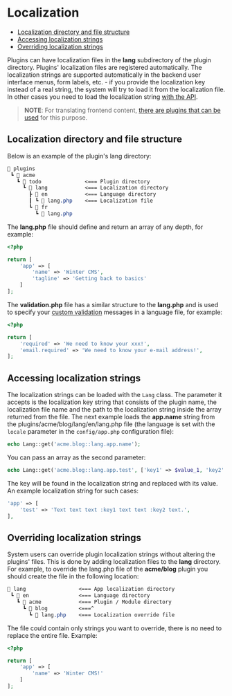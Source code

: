 # Localization

- [Localization directory and file structure](#file-structure)
- [Accessing localization strings](#accessing-strings)
- [Overriding localization strings](#overriding)

Plugins can have localization files in the **lang** subdirectory of the plugin directory. Plugins' localization files are registered automatically. The localization strings are supported automatically in the backend user interface menus, form labels, etc. - if you provide the localization key instead of a real string, the system will try to load it from the localization file. In other cases you need to load the localization string [with the API](#accessing-strings).

> **NOTE**: For translating frontend content, [there are plugins that can be used](https://github.com/wintercms/wn-translate-plugin) for this purpose.

<a name="file-structure"></a>
## Localization directory and file structure

Below is an example of the plugin's lang directory:

```css
📂 plugins
 ┗ 📂 acme
   ┗ 📂 todo              <=== Plugin directory
     ┗ 📂 lang            <=== Localization directory
       ┣ 📂 en            <=== Language directory
       ┃ ┗ 📜 lang.php    <=== Localization file
       ┗ 📂 fr
         ┗ 📜 lang.php
```

The **lang.php** file should define and return an array of any depth, for example:

```php
<?php

return [
    'app' => [
        'name' => 'Winter CMS',
        'tagline' => 'Getting back to basics'
    ]
];
```

The **validation.php** file has a similar structure to the **lang.php** and is used to specify your [custom validation](../services/validation#localization) messages in a language file, for example:

```php
<?php

return [
    'required' => 'We need to know your xxx!',
    'email.required' => 'We need to know your e-mail address!',
];
```

<a name="accessing-strings"></a>
## Accessing localization strings

The localization strings can be loaded with the `Lang` class. The parameter it accepts is the localization key string that consists of the plugin name, the localization file name and the path to the localization string inside the array returned from the file. The next example loads the **app.name** string from the plugins/acme/blog/lang/en/lang.php file (the language is set with the `locale` parameter in the `config/app.php` configuration file):

```php
echo Lang::get('acme.blog::lang.app.name');
```

You can pass an array as the second parameter:

```php
echo Lang::get('acme.blog::lang.app.test', ['key1' => $value_1, 'key2' => $value_2]);
```

The key will be found in the localization string and replaced with its value. An example localization string for such cases:

```php
'app' => [
    'test' => 'Text text text :key1 text text :key2 text.',
],
```

<a name="overriding"></a>
## Overriding localization strings

System users can override plugin localization strings without altering the plugins' files. This is done by adding localization files to the **lang** directory. For example, to override the lang.php file of the **acme/blog** plugin you should create the file in the following location:

```css
📂 lang                 <=== App localization directory
 ┗ 📂 en                <=== Language directory
   ┗ 📂 acme            <=== Plugin / Module directory
     ┗ 📂 blog          <===^
       ┗ 📜 lang.php    <=== Localization override file
```

The file could contain only strings you want to override, there is no need to replace the entire file. Example:

```php
<?php

return [
    'app' => [
        'name' => 'Winter CMS!'
    ]
];
```
